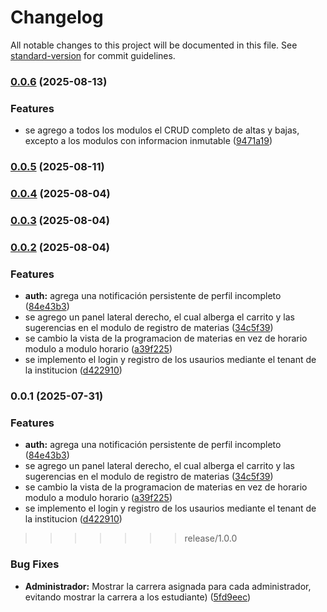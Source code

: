 # Changelog

All notable changes to this project will be documented in this file. See [standard-version](https://github.com/conventional-changelog/standard-version) for commit guidelines.

### [0.0.6](https://github.com/SalvatierraJ/GESTURA-FRONT/compare/v0.0.5...v0.0.6) (2025-08-13)


### Features

* se agrego a todos los modulos el CRUD completo de altas y bajas, excepto a los modulos con informacion inmutable ([9471a19](https://github.com/SalvatierraJ/GESTURA-FRONT/commit/9471a199d36afa0d9cc6a38e19fb428068c10283))

### [0.0.5](https://github.com/SalvatierraJ/GESTURA-FRONT/compare/v0.0.4...v0.0.5) (2025-08-11)

### [0.0.4](https://github.com/SalvatierraJ/GESTURA-FRONT/compare/v0.0.3...v0.0.4) (2025-08-04)

### [0.0.3](https://github.com/SalvatierraJ/GESTURA-FRONT/compare/v0.0.2...v0.0.3) (2025-08-04)

### [0.0.2](https://github.com/SalvatierraJ/GESTURA-FRONT/compare/v0.0.1...v0.0.2) (2025-08-04)


### Features

* **auth:** agrega una  notificación persistente de perfil incompleto ([84e43b3](https://github.com/SalvatierraJ/GESTURA-FRONT/commit/84e43b3c330238a833cf70cf570e2fbc369081fc))
* se agrego un panel lateral derecho, el cual alberga el carrito y las sugerencias en el modulo de registro de materias ([34c5f39](https://github.com/SalvatierraJ/GESTURA-FRONT/commit/34c5f39276c291ac22bed19f4d28cf27a9464843))
* se cambio la vista de la programacion de materias en vez de horario modulo a modulo horario ([a39f225](https://github.com/SalvatierraJ/GESTURA-FRONT/commit/a39f225390a054da51c6915a1e30d967811fd16d))
* se implemento el login y registro de los usaurios mediante el tenant de la institucion ([d422910](https://github.com/SalvatierraJ/GESTURA-FRONT/commit/d4229100f42b264f3a034861fa15fc93fb81fb2f))

### 0.0.1 (2025-07-31)

### Features

* **auth:** agrega una  notificación persistente de perfil incompleto ([84e43b3](https://github.com/SalvatierraJ/GESTURA-FRONT/commit/84e43b3c330238a833cf70cf570e2fbc369081fc))
* se agrego un panel lateral derecho, el cual alberga el carrito y las sugerencias en el modulo de registro de materias ([34c5f39](https://github.com/SalvatierraJ/GESTURA-FRONT/commit/34c5f39276c291ac22bed19f4d28cf27a9464843))
* se cambio la vista de la programacion de materias en vez de horario modulo a modulo horario ([a39f225](https://github.com/SalvatierraJ/GESTURA-FRONT/commit/a39f225390a054da51c6915a1e30d967811fd16d))
* se implemento el login y registro de los usaurios mediante el tenant de la institucion ([d422910](https://github.com/SalvatierraJ/GESTURA-FRONT/commit/d4229100f42b264f3a034861fa15fc93fb81fb2f))

>>>>>>> release/1.0.0
>>>>>>>
>>>>>>
>>>>>
>>>>
>>>
>>

### Bug Fixes

* **Administrador:** Mostrar la carrera asignada para cada administrador, evitando mostrar la carrera a los estudiante) ([5fd9eec](https://github.com/SalvatierraJ/GESTURA-FRONT/commit/5fd9eec345d53e92e0e2dd6dc80b0382d5886585))
